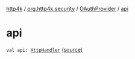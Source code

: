 [http4k](../../index.md) / [org.http4k.security](../index.md) / [OAuthProvider](index.md) / [api](./api.md)

# api

`val api: `[`HttpHandler`](../../org.http4k.core/-http-handler.md) [(source)](https://github.com/http4k/http4k/blob/master/http4k-security-oauth/src/main/kotlin/org/http4k/security/OAuthProvider.kt#L22)
